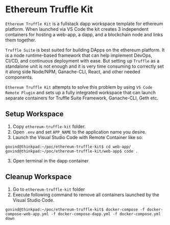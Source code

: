 # Ethereum Truffle Kit

`Ethereum Truffle Kit` is a fullstack dapp workspace template for ethereum platform. When launched via VS Code the kit creates 3 independent containers for hosting a web-app, a dapp, and a blockchain node and links them together.

`Truffle Suite` is best suited for building DApps on the ethereum platform. It is a node runtime-based framework that can help implement DevOps, CI/CD, and continuous deployment with ease. But setting up `Truffle` as a standalone unit is not enough and it is very time consuming to correctly set it along side Node/NPM, Ganache-CLI, React, and other needed components.

`Ethereum Truffle Kit` attempts to solve this problem by using `VS Code Remote Plugin` and sets up a fully integrated workspace that can launch separate containers for Truffle Suite Framework, Ganache-CLI, Geth etc.


## Setup Workspace

1. Copy `ethereum-truffle-kit` folder.
2. Open `.env` and set `APP_NAME` to the application name you desire.
3. Launch the Visual Studio Code with Remote Container like so:

```
govind@thinkpad:~/poc/ethereum-truffle-kit$ cd web-app/
govind@thinkpad:~/poc/ethereum-truffle-kit/web-app$ code .
```

3. Open terminal in the dapp container

## Cleanup Workspace

1. Go to `ethereum-truffle-kit` folder
2. Execute following command to remove all containers launched by the Visual Studio Code.

```
govind@thinkpad:~/poc/ethereum-truffle-kit$ docker-compose -f docker-compose-web-app.yml -f docker-compose-dapp.yml -f docker-compose.yml down

```

